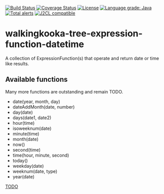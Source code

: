 [![Build Status](https://github.com/mP1/walkingkooka-tree-expression-function-datetime/actions/workflows/build.yaml/badge.svg)](https://github.com/mP1/walkingkooka-tree-expression-function-datetime/actions/workflows/build.yaml/badge.svg)
[![Coverage Status](https://coveralls.io/repos/github/mP1/walkingkooka-tree-expression-function-datetime/badge.svg?branch=master)](https://coveralls.io/github/mP1/walkingkooka-tree-expression-function-datetime?branch=master)
[![License](https://img.shields.io/badge/License-Apache%202.0-blue.svg)](https://opensource.org/licenses/Apache-2.0)
[![Language grade: Java](https://img.shields.io/lgtm/grade/java/g/mP1/walkingkooka-tree-expression-function-datetime.svg?logo=lgtm&logoWidth=18)](https://lgtm.com/projects/g/mP1/walkingkooka-tree-expression-function-datetime/context:java)
[![Total alerts](https://img.shields.io/lgtm/alerts/g/mP1/walkingkooka-tree-expression-function-datetime.svg?logo=lgtm&logoWidth=18)](https://lgtm.com/projects/g/mP1/walkingkooka-tree-expression-function-datetime/alerts/)
[![J2CL compatible](https://img.shields.io/badge/J2CL-compatible-brightgreen.svg)](https://github.com/mP1/j2cl-central)



# walkingkooka-tree-expression-function-datetime
A collection of ExpressionFunction(s) that operate and return date or time like results.



## Available functions

Many more functions are outstanding and remain TODO.

- date(year, month, day)
- dateAddMonth(date, number)
- day(date)
- days(date1, date2)
- hour(time)
- isoweeknum(date)
- minute(time)
- month(date)
- now()
- second(time)
- time(hour, minute, second)
- today()
- weekday(date)
- weeknum(date, type)
- year(date)

[TODO](https://github.com/mP1/walkingkooka-tree-expression-function-datetime/issues)